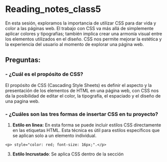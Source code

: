 # Reading_notes_class5

En esta sesión, exploramos la importancia de utilizar CSS para dar vida y color a las páginas web. El trabajo con CSS va más allá de simplemente aplicar colores y tipografías; también implica crear una armonía visual entre los elementos utilizados en el diseño. CSS nos permite mejorar la estética y la experiencia del usuario al momento de explorar una página web. 

## Preguntas:
### - ¿Cuál es el propósito de CSS?
El propósito de CSS (Cascading Style Sheets) es definir el aspecto y la presentación de los elementos de HTML en una página web, con CSS nos da la posibilidad de editar el color, la tipografía, el espaciado y el diseño de una pagina web.

### - ¿Cuáles son las tres formas de insertar CSS en tu proyecto?
  1. **Estilo en linea:** En esta forma se puede incluir estilos CSS directamente en las etiquetas HTML. Esta técnica es útil para estilos específicos que se aplican solo a un elemento individual.
```
<p> style="color: red; font-size: 16px;".</p>
```
  3. **Estilo Incrustado**: Se aplica CSS dentro de la sección <style> en la cabecera de un documento HTML. Esta técnica es útil para aplicar estilos a varios elementos en un documento HTML
  ```
<!DOCTYPE html>
<html>
<head>
    <style>
        p {
            color: blue;
            font-size: 14px;
        }
    </style>
</head>
<body>
    <p>Este es un ejemplo de Estilo Incrustadox.</p>
</body>
```
  
  5. **Estilo Enlace externo:**  Aqui los archivos CSS van separado y se enlaza con un documento HTML  utilizando la etiqueta <link> en la sección <head> luego se crea otro archivo con el nombre estilos.css, pu
     
```
<!DOCTYPE html>
<html>
<head>
    <link rel="stylesheet" type="text/css" href="estilos.css">
</head>
<body>
    <p>Este es un ejemplo de Enlace Externo.</p>
</body>
</html>
```
Archivos estillos.css
```
p {
    color: green;
    font-size: 18px;
}
```

### - Escribe un ejemplo de una regla CSS que daría texto rojo a todos los elementos <p>
```
p {
    color: red;
}
```
